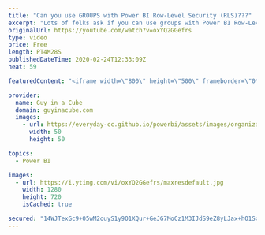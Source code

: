 ```yaml
---
title: "Can you use GROUPS with Power BI Row-Level Security (RLS)???"
excerpt: "Lots of folks ask if you can use groups with Power BI Row-Level Security (RLS). Patrick answers that question!  Download sample: https://guyinacu.be/rlsmembersample  📢 Become a member: https://guyinacu.be/membership   *******************  Want to take your Power BI skills to the next level? We have"
originalUrl: https://youtube.com/watch?v=oxYQ2GGefrs
type: video
price: Free
length: PT4M28S
publishedDateTime: 2020-02-24T12:33:09Z
heat: 59

featuredContent: "<iframe width=\"800\" height=\"500\" frameborder=\"0\" src=\"https://www.youtube.com/embed/oxYQ2GGefrs\" allow=\"accelerometer; autoplay; encrypted-media; gyroscope; picture-in-picture\" allowfullscreen></iframe>"

provider:
  name: Guy in a Cube
  domain: guyinacube.com
  images:
    - url: https://everyday-cc.github.io/powerbi/assets/images/organizations/guyinacube.com-50x50.jpg
      width: 50
      height: 50

topics:
  - Power BI

images:
  - url: https://i.ytimg.com/vi/oxYQ2GGefrs/maxresdefault.jpg
    width: 1280
    height: 720
    isCached: true

secured: "14WJTexGc9+05wM2ouyS1y9O1XQur+GeJG7MoCz1M3IJdS9eZ8yLJax+hO1SxODM7/RQDbqXPliA760negs/2cj5t5bOo30IB7P/QBz8+83f2q4H+D4pmVeGcJLITWqQf2iDx7bNa1A9UNUyyWGoo8ZWBBiR7y/y5fl8p68e0ggPT+BUs4GUw66mH4iZbpBeAFWNiXAxTx0pVaV9bxL0dVdFLy1nTDUQIbUljQC8hdQmV6ZZmt0CU58qmjIijK73nva5/ho8uxOxzJBqI0pzPTIlt2Zo1ClsbfWj1H+EPtgkv/6XTicUAQPdnPAcJxLiuw670nau9d2Ts65Wo2wicDiVhtxYw8Mlkfupa3szYhRQN4ek6l5Jx5as7X8tpaHQBG47UyMcczm2QPiPPqRTxTmwvXJmqX8StqNUanpgj0g=;StjwK6L7GNcfpspOHGFuDg=="
---
```



